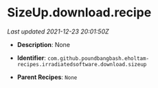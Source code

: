 # SizeUp.download.recipe

_Last updated 2021-12-23 20:01:50Z_

- **Description**: None

- **Identifier**: `com.github.poundbangbash.eholtam-recipes.irradiatedsoftware.download.sizeup`

- **Parent Recipes**: `None`
